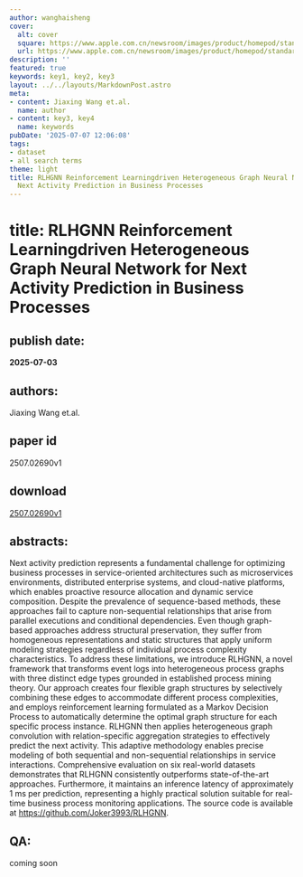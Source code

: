 ```yaml
---
author: wanghaisheng
cover:
  alt: cover
  square: https://www.apple.com.cn/newsroom/images/product/homepod/standard/Apple-HomePod-hero-230118_big.jpg.large_2x.jpg
  url: https://www.apple.com.cn/newsroom/images/product/homepod/standard/Apple-HomePod-hero-230118_big.jpg.large_2x.jpg
description: ''
featured: true
keywords: key1, key2, key3
layout: ../../layouts/MarkdownPost.astro
meta:
- content: Jiaxing Wang et.al.
  name: author
- content: key3, key4
  name: keywords
pubDate: '2025-07-07 12:06:08'
tags:
- dataset
- all search terms
theme: light
title: RLHGNN Reinforcement Learningdriven Heterogeneous Graph Neural Network for
  Next Activity Prediction in Business Processes
---
```


# title: RLHGNN Reinforcement Learningdriven Heterogeneous Graph Neural Network for Next Activity Prediction in Business Processes 
## publish date: 
**2025-07-03** 
## authors: 
  Jiaxing Wang et.al. 
## paper id
2507.02690v1
## download
[2507.02690v1](http://arxiv.org/abs/2507.02690v1)
## abstracts:
Next activity prediction represents a fundamental challenge for optimizing business processes in service-oriented architectures such as microservices environments, distributed enterprise systems, and cloud-native platforms, which enables proactive resource allocation and dynamic service composition. Despite the prevalence of sequence-based methods, these approaches fail to capture non-sequential relationships that arise from parallel executions and conditional dependencies. Even though graph-based approaches address structural preservation, they suffer from homogeneous representations and static structures that apply uniform modeling strategies regardless of individual process complexity characteristics. To address these limitations, we introduce RLHGNN, a novel framework that transforms event logs into heterogeneous process graphs with three distinct edge types grounded in established process mining theory. Our approach creates four flexible graph structures by selectively combining these edges to accommodate different process complexities, and employs reinforcement learning formulated as a Markov Decision Process to automatically determine the optimal graph structure for each specific process instance. RLHGNN then applies heterogeneous graph convolution with relation-specific aggregation strategies to effectively predict the next activity. This adaptive methodology enables precise modeling of both sequential and non-sequential relationships in service interactions. Comprehensive evaluation on six real-world datasets demonstrates that RLHGNN consistently outperforms state-of-the-art approaches. Furthermore, it maintains an inference latency of approximately 1 ms per prediction, representing a highly practical solution suitable for real-time business process monitoring applications. The source code is available at https://github.com/Joker3993/RLHGNN.
## QA:
coming soon
